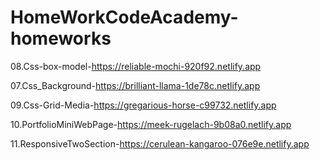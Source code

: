 # HomeWorkCodeAcademy-homeworks

08.Css-box-model-https://reliable-mochi-920f92.netlify.app

07.Css_Background-https://brilliant-llama-1de78c.netlify.app

09.Css-Grid-Media-https://gregarious-horse-c99732.netlify.app

10.PortfolioMiniWebPage-https://meek-rugelach-9b08a0.netlify.app

11.ResponsiveTwoSection-https://cerulean-kangaroo-076e9e.netlify.app
